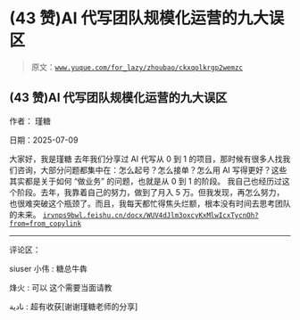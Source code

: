 # (43 赞)AI 代写团队规模化运营的九大误区

> 原文：[`www.yuque.com/for_lazy/zhoubao/ckxqolkrgp2wemzc`](https://www.yuque.com/for_lazy/zhoubao/ckxqolkrgp2wemzc)

## (43 赞)AI 代写团队规模化运营的九大误区

作者： 瑾糖

日期：2025-07-09

大家好，我是瑾糖 去年我们分享过 AI 代写从 0 到 1 的项目，那时候有很多人找我们咨询，大部分问题都集中在：怎么起号？怎么接单？怎么用 AI
写得更好？这些其实都是关于如何 “做业务” 的问题，也就是从 0 到 1 的阶段。 我自己也经历过这个阶段。去年，我靠着自己的努力，做到了月入 5
万。但我发现，再怎么努力，也很难突破这个瓶颈了。而且，我每天都忙得焦头烂额，根本没有时间去思考团队的未来。 [`irvnps9bwl.feishu.cn/docx/WUV4dJlm3oxcyKxMlwIcxTycnOh?from=from_copylink`](https://irvnps9bwl.feishu.cn/docx/WUV4dJlm3oxcyKxMlwIcxTycnOh?from=from_copylink)

* * *

评论区：

siuser 小伟 : 糖总牛犇

烽火 : 可以 这个需要当面请教

نادية : 超有收获[谢谢瑾糖老师的分享]